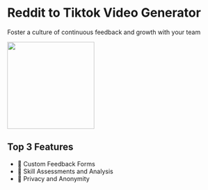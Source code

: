 #  Reddit to Tiktok Video Generator
Foster a culture of continuous feedback and growth with your team
<br>

<img src="https://b.fssta.com/uploads/application/nba/headshots/1120.vresize.350.350.medium.77.png" height="200">
<br>

## Top 3 Features

* 📝 Custom Feedback Forms
* 🌟 Skill Assessments and Analysis
* 🔐 Privacy and Anonymity
<br>
